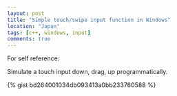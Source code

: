 ```yaml
---
layout: post
title: "Simple touch/swipe input function in Windows"
location: "Japan"
tags: [c++, windows, input]
comments: true
---
```


For self reference:

Simulate a touch input down, drag, up programmatically.

{% gist bd264001034db093413a0bb233760588 %}
